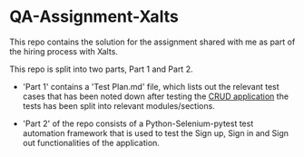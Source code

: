 # QA-Assignment-Xalts

This repo contains the solution for the assignment shared with me as part of the hiring process with Xalts.

This repo is split into two parts, Part 1 and Part 2.

-   'Part 1' contains a 'Test Plan.md' file, which lists out the relevant test cases that has been noted down after testing the [CRUD application](https://xaltsocnportal.web.app/signin) the tests has been split into relevant modules/sections.

-   'Part 2' of the repo consists of a Python-Selenium-pytest test automation framework that is used to test the Sign up, Sign in and Sign out functionalities of the application.
